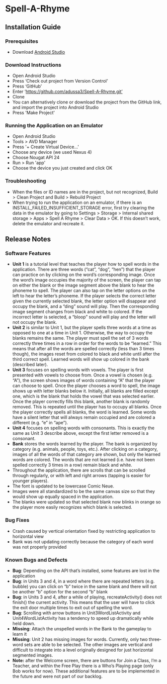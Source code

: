 # Spell-A-Rhyme
## Installation Guide
### Prerequisites
- Download [Android Studio](https://developer.android.com/studio/index.html)
### Download Instructions
- Open Android Studio
- Press ‘Check out project from Version Control’
- Press ‘GitHub’
- Enter ‘https://github.com/adussa3/Spell-A-Rhyme.git’
- Clone
- You can alternatively clone or download the project from the GitHub link, and import the project into Android Studio
- Press 'Make Project'
### Running the Application on an Emulator
- Open Android Studio
- Tools > AVD Manager
- Press '+ Create Virtual Device...'
- Choose any device (we used Nexus 4)
- Choose Nougat API 24
- Run > Run 'app'
- Choose the device you just created and click OK
### Troubleshooting
- When the files or ID names are in the project, but not recognized, Build > Clean Project and Build > Rebuild Project
- When trying to run the application on an emulator, if there is an INSTALL_FAILED_INSUFFICIENT_STORAGE error, first try clearing the data in the emulator by going to Settings > Storage > Internal shared storage > Apps > Spell A Rhyme > Clear Data > OK. If this doesn’t work, delete the emulator and recreate it.

## Release Notes
### Software Features
- **Unit 1** is a tutorial level that teaches the player how to spell words in the application. There are three words (“cat”, “dog”, “hen”) that the player can practice on by clicking on the word’s corresponding image. Once the word’s image occupies the majority of the screen, the player can tap on either the blank or the image segment above the blank to hear the phoneme to spell. The player can also tap on the letter options on the left to hear the letter’s phoneme. If the player selects the correct letter given the currently selected blank, the letter option will disappear and occupy the blank, and a “ding” sound will play. Then the corresponding image segment changes from black and white to colored. If the incorrect letter is selected, a “bloop” sound will play and the letter will not occupy the blank.
- **Unit 2** is similar to Unit 1, but the player spells three words at a time as opposed to one at a time in Unit 1. Otherwise, the way to occupy the blanks remains the same. The player must spell the set of 3 words correctly three times in a row in order for the words to be “learned.” This means that after all the words are spelled correctly (less than 3 times though), the images reset from colored to black and white until after the third correct spell. Learned words will show up colored in the bank (described later). 
- **Unit 3** focuses on spelling words with vowels. The player is first presented with vowels to choose from. Once a vowel is chosen (e.g. “A”), the screen shows images of words containing “A” that the player can choose to spell. Once the player chooses a word to spell, the image shows up with letter blanks below it. Initially, all blanks are filled except one, which is the blank that holds the vowel that was selected earlier. Once the player correctly fills this blank, another blank is randomly removed. This is repeated until the player has to occupy all blanks. Once the player correctly spells all blanks, the word is learned. Some words have a silent letter that will always remain occupied and are colored a different (e.g. “e” in “ape”).
- **Unit 4** focuses on spelling words with consonants. This is exactly the same as Unit 3 describe above, except the first letter removed is a consonant.
- **Bank** stores the words learned by the player. The bank is organized by category (e.g. animals, people, toys, etc.). After clicking on a category, images of all the words of that category are shown, but only the learned words are colored. The words that are not learned (i.e. have not been spelled correctly 3 times in a row) remain black and white.
- Throughout the application, there are scrolls that can be scrolled through regularly, or with left and right arrows (tapping is easier for younger players).
- The font is updated to be lowercase Comic Neue.
- Images were all standardized to be the same canvas size so that they would show up equally spaced in the application.
- The blanks were updated so that selected blank now blinks in orange so the player more easily recognizes which blank is selected.
### Bug Fixes
- Crash caused by vertical orientation fixed by restricting application to horizontal view
- Bank was not updating correctly because the category of each word was not properly provided

### Known Bugs and Defects
- **Bug**: Depending on the API that’s installed, some features are lost in the application
- **Bug**: in Units 3 and 4, in a word where there are repeated letters (e.g. bubble) you can click on “b” twice in the same blank and there will not be another “b” option for the second “b” blank
- **Bug**: in Units 3 and 4, after a while of playing, recreateActivity() does not finish() the current activity. This means that the user will have to click the exit door multiple times to exit out of spelling the word.
- **Bug**: Scrolling with arrow buttons in Unit3WordListActivity and Unit4WordListActivity has a tendency to speed up dramatically while held down.
- **Missing**: Attach the unspelled words in the Bank to the gameplay to learn it
- **Missing**: Unit 2 has missing images for words. Currently, only two three-word sets are able to be selected. The other images are vertical and difficult to integrate into a level originally designed for just horizontal segmented images.
- **Note:** after the Welcome screen, there are buttons for Join a Class, I’m a Teacher, and within the Free Play there is a Who’s Playing page (only Bob works for now). These additional features are to be implemented in the future and were not part of our backlog.

